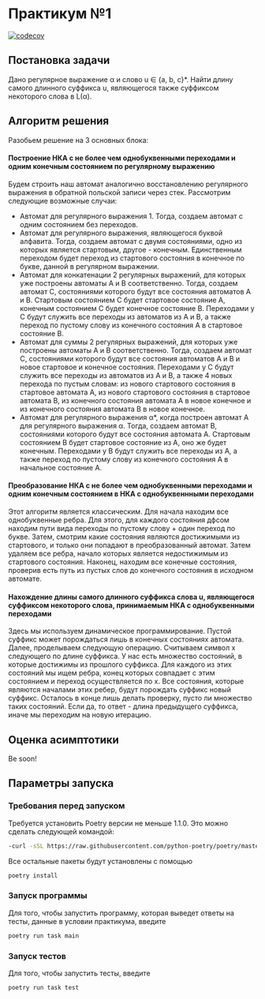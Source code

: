 # Практикум №1
[![codecov](https://codecov.io/gh/Piachonkin-Alex/FormalLangPrac1/branch/main/graph/badge.svg?token=6L5DPCEEHB)](https://codecov.io/gh/Piachonkin-Alex/FormalLangPrac1)

## Постановка задачи
Дано регулярное выражение α и слово u ∈ {a, b, c}*. Найти длину самого длинного суффикса u, являющегося также суффиксом некоторого слова в L(α).

## Алгоритм решения
Разобьем решение на 3 основных блока:
#### Построение НКА с не более чем однобуквенными переходами и одним конечным состоянием по регулярному выражению
Будем строить наш автомат аналогично восстановлению регулярного выражения в обратной польской записи через стек. Рассмотрим следующие возможные случаи:
- Автомат для регулярного выражения 1. Тогда, создаем автомат с одним состоянием без переходов.
- Автомат для регулярного выражения, являющегося буквой алфавита. Тогда, создаем автомат с двумя состояниями, одно из которых является стартовым, другое - конечным. Единственным переходом будет переход из стартового состояния в конечное по букве, данной в регулярном выражении.
- Автомат для конкатенации 2 регулярных выражений, для которых уже построены автоматы A и B соответственно. Тогда, создаем автомат С, состояниями которого будут все состояния автоматов A и B. Стартовым состоянием C будет стартовое состояние A, конечным состоянием C будет конечное состояние B. Переходами у С будут служить все переходы из автоматов из A и B, а также переход по пустому слову из конечного состояния A в стартовое состояние B.
- Автомат для суммы 2 регулярных выражений, для которых уже построены автоматы A и B соответственно. Тогда, создаем автомат С, состояниями которого будут все состояния автоматов A и B и новое стартовое и конечное состояния. Переходами у С будут служить все переходы из автоматов из A и B, а также 4 новых перехода по пустым словам: из нового стартового состояния в стартовое автомата A, из нового стартового состояния в стартовое автомата B, из конечного состояния автомата A в новое конечное и из конечного состояния автомата B в новое конечное.
- Автомат для регулярного выражения α*, когда построен автомат A для регулярного выражения α. Тогда, создаем автомат B, состояниями которого будут все состояния автомата A. Стартовым состоянием B будет стартовое состояние из A, оно же будет конечным. Переходами у B будут служить все переходы из A, а также переход по пустому слову из конечного состояния A в начальное состояние A.
#### Преобразование НКА с не более чем однобуквенными переходами и одним конечным состоянием в НКА с однобуквеннными переходами
Этот алгоритм является классическим. Для начала находим все однобуквенные ребра. Для этого, для каждого состояния дфсом находим пути вида переходы по пустому слову + один переход по букве. Затем, смотрим какие состояния являются достижимыми из стартового, и только они попадают в преобразованный автомат. Затем удаляем все ребра, начало которых является недостижимым из стартового состояния. Наконец, находим все конечные состояния, проверив есть путь из пустых слов до конечного состояния в исходном автомате.
#### Нахождение длины самого длинного суффикса слова u, являющегося суффиксом некоторого слова, принимаемым НКА с однобуквенными переходами
Здесь мы используем динамическое программирование. Пустой суффикс может порождаться лишь в конечных состояниях автомата. Далее, проделываем следующую операцию. Считываем символ x следующего по длине суффикса. У нас есть множество состояний, в которые достижимы из прошлого суффикса. Для каждого из этих состояний мы ищем ребра, конец которых совпадает с этим состоянием и переход осуществляется по x. Все состояния, которые являются началами этих ребер, будут порождать суффикс новый суффикс. Осталось в конце лишь делать проверку, пусто ли множество таких состояний. Если да, то ответ - длина предыдущего суффикса, иначе мы переходим на новую итерацию.
## Оценка асимптотики
Be soon!

## Параметры запуска

### Требования перед запуском
Требуется установить Poetry версии не меньше 1.1.0. Это можно сделать следующей командой:
```bash
-curl -sSL https://raw.githubusercontent.com/python-poetry/poetry/master/get-poetry.py | python -
```
Все остальные пакеты будут установлены с помощью
```bash
poetry install
```
### Запуск программы
Для того, чтобы запустить программу, которая выведет ответы на тесты, данные в условии практикума, введите
```bash
poetry run task main
```
### Запуск тестов
Для того, чтобы запустить тесты, введите
```bash
poetry run task test
```
